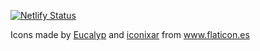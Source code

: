 [![Netlify Status](https://api.netlify.com/api/v1/badges/3b7d3958-e06e-44af-b669-d961aeb1564c/deploy-status)](https://app.netlify.com/sites/argui/deploys)

Icons made by <a href="https://www.flaticon.es/autores/eucalyp" title="Eucalyp">Eucalyp</a> and <a href="https://www.flaticon.com/authors/iconixar" title="iconixar">iconixar</a> from <a href="https://www.flaticon.es/" title="Flaticon">www.flaticon.es</a>